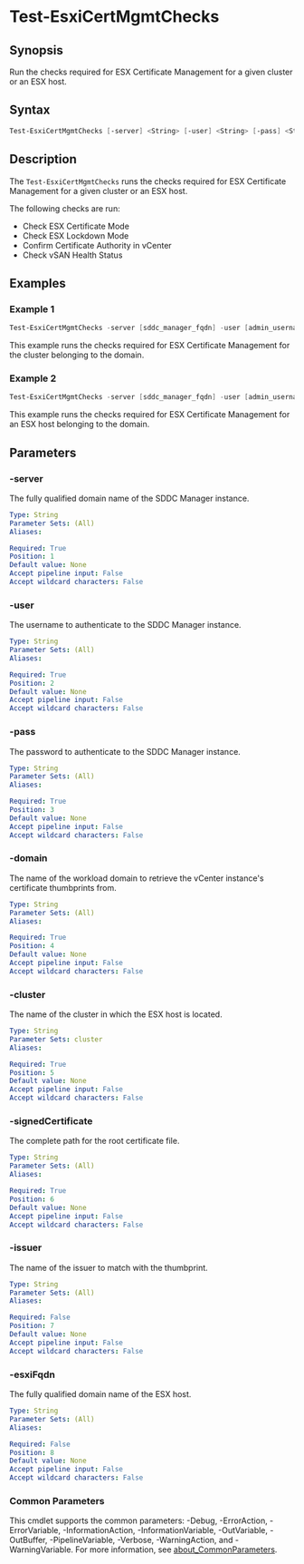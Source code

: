 # Test-EsxiCertMgmtChecks

## Synopsis

Run the checks required for ESX Certificate Management for a given cluster or an ESX host.

## Syntax

```powershell
Test-EsxiCertMgmtChecks [-server] <String> [-user] <String> [-pass] <String> [-domain] <String> [-cluster] <String> [-signedCertificate] <String> [[-esxiFqdn] <String>] [[-issuer] <String>] [<CommonParameters>]
```

## Description

The `Test-EsxiCertMgmtChecks` runs the checks required for ESX Certificate Management for a given cluster or an ESX host.

The following checks are run:

- Check ESX Certificate Mode
- Check ESX Lockdown Mode
- Confirm Certificate Authority in vCenter
- Check vSAN Health Status

## Examples

### Example 1

```powershell
Test-EsxiCertMgmtChecks -server [sddc_manager_fqdn] -user [admin_username] -pass [admin_password] -domain [workload_domain_name] -cluster [cluster_name] -issuer [issuer_name] -signedCertificate [full_certificate_file_path]
```

This example runs the checks required for ESX Certificate Management for the cluster belonging to the domain.

### Example 2

```powershell
Test-EsxiCertMgmtChecks -server [sddc_manager_fqdn] -user [admin_username] -pass [admin_password] -domain [workload_domain_name] -cluster [cluster_name] -esxiFqdn [esx_host_fqdn] -issuer [issuer_name] -signedCertificate [full_certificate_file_path]
```

This example runs the checks required for ESX Certificate Management for an ESX host belonging to the domain.

## Parameters

### -server

The fully qualified domain name of the SDDC Manager instance.

```yaml
Type: String
Parameter Sets: (All)
Aliases:

Required: True
Position: 1
Default value: None
Accept pipeline input: False
Accept wildcard characters: False
```

### -user

The username to authenticate to the SDDC Manager instance.

```yaml
Type: String
Parameter Sets: (All)
Aliases:

Required: True
Position: 2
Default value: None
Accept pipeline input: False
Accept wildcard characters: False
```

### -pass

The password to authenticate to the SDDC Manager instance.

```yaml
Type: String
Parameter Sets: (All)
Aliases:

Required: True
Position: 3
Default value: None
Accept pipeline input: False
Accept wildcard characters: False
```

### -domain

The name of the workload domain to retrieve the vCenter instance's certificate thumbprints from.

```yaml
Type: String
Parameter Sets: (All)
Aliases:

Required: True
Position: 4
Default value: None
Accept pipeline input: False
Accept wildcard characters: False
```

### -cluster

The name of the cluster in which the ESX host is located.

```yaml
Type: String
Parameter Sets: cluster
Aliases:

Required: True
Position: 5
Default value: None
Accept pipeline input: False
Accept wildcard characters: False
```

### -signedCertificate

The complete path for the root certificate file.

```yaml
Type: String
Parameter Sets: (All)
Aliases:

Required: True
Position: 6
Default value: None
Accept pipeline input: False
Accept wildcard characters: False
```

### -issuer

The name of the issuer to match with the thumbprint.

```yaml
Type: String
Parameter Sets: (All)
Aliases:

Required: False
Position: 7
Default value: None
Accept pipeline input: False
Accept wildcard characters: False
```

### -esxiFqdn

The fully qualified domain name of the ESX host.

```yaml
Type: String
Parameter Sets: (All)
Aliases:

Required: False
Position: 8
Default value: None
Accept pipeline input: False
Accept wildcard characters: False
```

### Common Parameters

This cmdlet supports the common parameters: -Debug, -ErrorAction, -ErrorVariable, -InformationAction, -InformationVariable, -OutVariable, -OutBuffer, -PipelineVariable, -Verbose, -WarningAction, and -WarningVariable. For more information, see [about_CommonParameters](http://go.microsoft.com/fwlink/?LinkID=113216).
